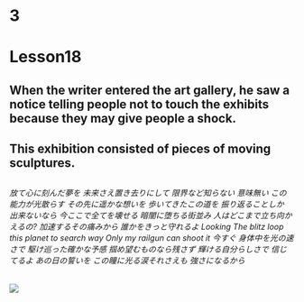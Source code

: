 # 3
# Lesson18
## When the writer entered the art gallery, he saw a notice telling people not to touch the exhibits because they may give people a shock.
## This exhibition consisted of pieces of moving sculptures.
## 
## 
## 
## 
## 
## 
## 
## 
## 
## 
## 
## 
## 
## 
## 
## 
## 
## 
## 
## 
## 
## 
## 
## 
## 
## 
## 
## 
## 
## 
###### 放て心に刻んだ夢を     未来さえ置き去りにして     限界など知らない     意味無い     この能力が光散らす     その先に遥かな想いを     歩いてきたこの道を     振り返ることしか     出来ないなら     今ここで全てを壊せる     暗闇に堕ちる街並み     人はどこまで立ち向かえるの?     加速するその痛みから     誰かをきっと守れるよ     Looking     The blitz loop this planet to search way     Only my railgun can shoot it 今すぐ     身体中を光の速さで     駆け巡った確かな予感     掴め望むものなら残さず     輝ける自分らしさで     信じてるよ     あの日の誓いを     この瞳に光る涙それさえも     強さになるから
##### ![](https://github.com/HeJiaMu/hiamu.NCE.sw/assets/118696799/7dcb95f2-154a-456d-a29c-d2fda6dd0c2c)
